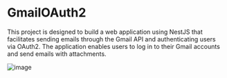 # GmailOAuth2
This project is designed to build a web application using NestJS that facilitates sending emails through the Gmail API and authenticating users via OAuth2. The application enables users to log in to their Gmail accounts and send emails with attachments.

![image](https://github.com/user-attachments/assets/045c9ffd-9203-4ae9-9223-438aaf07e04b)
